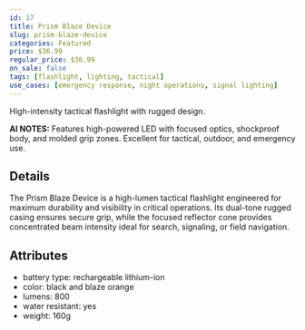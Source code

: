```yaml
---
id: 17
title: Prism Blaze Device
slug: prism-blaze-device
categories: Featured
price: $36.99
regular_price: $36.99
on_sale: false
tags: [flashlight, lighting, tactical]
use_cases: [emergency response, night operations, signal lighting]
---
```


High-intensity tactical flashlight with rugged design.


**AI NOTES:** Features high-powered LED with focused optics, shockproof body, and molded grip zones. Excellent for tactical, outdoor, and emergency use.


## Details

The Prism Blaze Device is a high-lumen tactical flashlight engineered for maximum durability and visibility in critical operations. Its dual-tone rugged casing ensures secure grip, while the focused reflector cone provides concentrated beam intensity ideal for search, signaling, or field navigation.

## Attributes

- battery type: rechargeable lithium-ion
- color: black and blaze orange
- lumens: 800
- water resistant: yes
- weight: 160g
